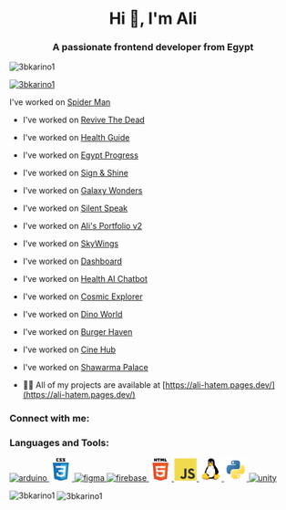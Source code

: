 <h1 align="center">Hi 👋, I'm Ali</h1>
<h3 align="center">A passionate frontend developer from Egypt</h3>

<p align="left"> <img src="https://komarev.com/ghpvc/?username=3bkarino1&label=Profile%20views&color=0e75b6&style=flat" alt="3bkarino1" /> </p>

<p align="left"> <a href="https://github.com/ryo-ma/github-profile-trophy"><img src="https://github-profile-trophy.vercel.app/?username=3bkarino1" alt="3bkarino1" /></a> </p>

I've worked on [Spider Man](https://spider-man.pages.dev/)

- I've worked on [Revive The Dead](https://revive-the-dead.pages.dev/)
- I've worked on [Health Guide](https://health-guide.pages.dev/)
- I've worked on [Egypt Progress](https://egypt-progress.pages.dev/)
- I've worked on [Sign & Shine](https://sign-shine.pages.dev/)
- I've worked on [Galaxy Wonders](https://galaxy-wonder.pages.dev/)
- I've worked on [Silent Speak](https://silentspeak.pages.dev/)
- I've worked on [Ali's Portfolio v2](https://ali-hatem-v2.pages.dev/)
- I've worked on [SkyWings](https://skywing.pages.dev/)
- I've worked on [Dashboard](https://dashb0ard.pages.dev/)
- I've worked on [Health AI Chatbot](https://ai-chatbot-health-guide.pages.dev/)
- I've worked on [Cosmic Explorer](https://cosmic-explorer.pages.dev/)
- I've worked on [Dino World](https://dino-world.pages.dev/)
- I've worked on [Burger Haven](https://burger-haven.pages.dev/)
- I've worked on [Cine Hub](https://cine--hub.pages.dev)
- I've worked on [Shawarma Palace](https://shawarma-palace.pages.dev/)

- 👨‍💻 All of my projects are available at [https://ali-hatem.pages.dev/](https://ali-hatem.pages.dev/)

<h3 align="left">Connect with me:</h3>
<p align="left">
</p>

<h3 align="left">Languages and Tools:</h3>
<p align="left"> <a href="https://www.arduino.cc/" target="_blank" rel="noreferrer"> <img src="https://cdn.worldvectorlogo.com/logos/arduino-1.svg" alt="arduino" width="40" height="40"/> </a> <a href="https://www.w3schools.com/css/" target="_blank" rel="noreferrer"> <img src="https://raw.githubusercontent.com/devicons/devicon/master/icons/css3/css3-original-wordmark.svg" alt="css3" width="40" height="40"/> </a> <a href="https://www.figma.com/" target="_blank" rel="noreferrer"> <img src="https://www.vectorlogo.zone/logos/figma/figma-icon.svg" alt="figma" width="40" height="40"/> </a> <a href="https://firebase.google.com/" target="_blank" rel="noreferrer"> <img src="https://www.vectorlogo.zone/logos/firebase/firebase-icon.svg" alt="firebase" width="40" height="40"/> </a> <a href="https://www.w3.org/html/" target="_blank" rel="noreferrer"> <img src="https://raw.githubusercontent.com/devicons/devicon/master/icons/html5/html5-original-wordmark.svg" alt="html5" width="40" height="40"/> </a> <a href="https://developer.mozilla.org/en-US/docs/Web/JavaScript" target="_blank" rel="noreferrer"> <img src="https://raw.githubusercontent.com/devicons/devicon/master/icons/javascript/javascript-original.svg" alt="javascript" width="40" height="40"/> </a> <a href="https://www.linux.org/" target="_blank" rel="noreferrer"> <img src="https://raw.githubusercontent.com/devicons/devicon/master/icons/linux/linux-original.svg" alt="linux" width="40" height="40"/> </a> <a href="https://www.python.org" target="_blank" rel="noreferrer"> <img src="https://raw.githubusercontent.com/devicons/devicon/master/icons/python/python-original.svg" alt="python" width="40" height="40"/> </a> <a href="https://unity.com/" target="_blank" rel="noreferrer"> <img src="https://www.vectorlogo.zone/logos/unity3d/unity3d-icon.svg" alt="unity" width="40" height="40"/> </a> </p>

<p><img align="left" src="https://github-readme-stats.vercel.app/api/top-langs?username=3bkarino1&show_icons=true&locale=en&layout=compact" alt="3bkarino1" /></p>

<p>&nbsp;<img align="center" src="https://github-readme-stats.vercel.app/api?username=3bkarino1&show_icons=true&locale=en" alt="3bkarino1" /></p>
